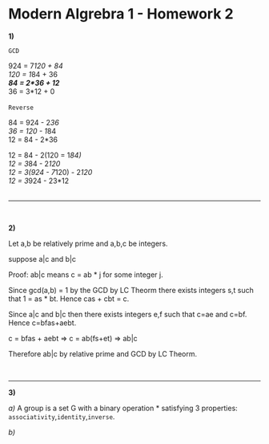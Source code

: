 # Modern Algrebra 1 - Homework 2

**1)**

`GCD`

924 = 7*120 + 84 </br>
120 = 1*84 + 36 </br>
_**84 = 2*36 + 12**_ </br>
36 = 3*12 + 0 </br></br>
`Reverse`

84 = 924 - 2*36</br>
36 = 120 - 1*84</br>
12 = 84 - 2*36</br>

12 = 84 - 2(120 = 1*84)</br>
12 = 3*84 - 2*120</br>
12 = 3(924 - 7*120) - 2*120</br>
12 = 3*924 - 23*12</br>
</br>

___

</br>

**2)**

Let a,b be relatively prime and a,b,c be integers.

suppose a|c and b|c

Proof: ab|c means c = ab * j for some integer j.

Since gcd(a,b) = 1 by the GCD by LC Theorm there exists integers s,t such that 1 = as * bt. Hence cas + cbt = c.

Since a|c and b|c then there exists integers e,f such that c=ae and c=bf. Hence c=bfas+aebt.

c = bfas + aebt => c = ab(fs+et) => ab|c

Therefore ab|c by relative prime and GCD by LC Theorm.

</br>

___

**3)**

_a)_ A group is a set G with a binary operation * satisfying 3 properties: `associativity`,`identity`,`inverse`.

_b)_